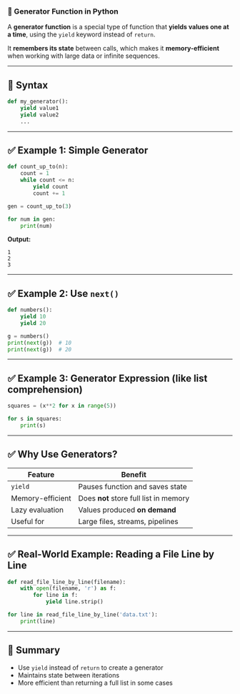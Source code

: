 ### 🔄 Generator Function in Python

A **generator function** is a special type of function that **yields values one at a time**, using the `yield` keyword instead of `return`.

It **remembers its state** between calls, which makes it **memory-efficient** when working with large data or infinite sequences.

---

## 🔹 Syntax

```python
def my_generator():
    yield value1
    yield value2
    ...
```

---

## ✅ Example 1: Simple Generator

```python
def count_up_to(n):
    count = 1
    while count <= n:
        yield count
        count += 1

gen = count_up_to(3)

for num in gen:
    print(num)
```

**Output:**

```
1
2
3
```

---

## ✅ Example 2: Use `next()`

```python
def numbers():
    yield 10
    yield 20

g = numbers()
print(next(g))  # 10
print(next(g))  # 20
```

---

## ✅ Example 3: Generator Expression (like list comprehension)

```python
squares = (x**2 for x in range(5))

for s in squares:
    print(s)
```

---

## ✅ Why Use Generators?

| Feature          | Benefit                                |
| ---------------- | -------------------------------------- |
| `yield`          | Pauses function and saves state        |
| Memory-efficient | Does **not** store full list in memory |
| Lazy evaluation  | Values produced **on demand**          |
| Useful for       | Large files, streams, pipelines        |

---

## ✅ Real-World Example: Reading a File Line by Line

```python
def read_file_line_by_line(filename):
    with open(filename, 'r') as f:
        for line in f:
            yield line.strip()

for line in read_file_line_by_line('data.txt'):
    print(line)
```

---

## 🧠 Summary

* Use `yield` instead of `return` to create a generator
* Maintains state between iterations
* More efficient than returning a full list in some cases

